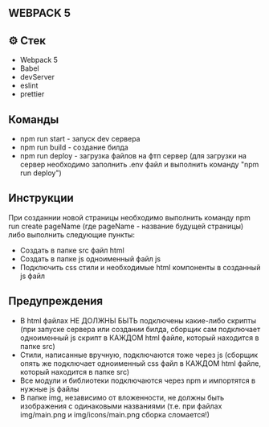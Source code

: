 ## WEBPACK 5

## ⚙️ Стек

- Webpack 5
- Babel
- devServer
- eslint
- prettier

## Команды

- npm run start - запуск dev сервера
- npm run build - создание билда
- npm run deploy - загрузка файлов на фтп сервер (для загрузки на сервер необходимо заполнить .env файл и выполнить команду "npm run deploy")

## Инструкции

При созданнии новой страницы необходимо выполнить команду npm run create pageName (где pageName - название будущей страницы) либо выполнить следующие пункты:

- Создать в папке src файл html
- Создать в папке js одноименный файл js
- Подключить css стили и необходимые html компоненты в созданный js файл

## Предупреждения

- В html файлах НЕ ДОЛЖНЫ БЫТЬ подключены какие-либо скрипты (при запуске сервера или создании билда, сборщик сам подключает одноименный js скрипт в КАЖДОМ html файле, который находится в папке src)
- Стили, написанные вручную, подключаются тоже через js (сборщик опять же подключает одноименный css файл в КАЖДОМ html файле, который находится в папке src)
- Все модули и библиотеки подключаются через npm и импортятся в нужные js файлы
- В папке img, независимо от вложенности, не должны быть изображения с одинаковыми названиями (т.е. при файлах img/main.png и img/icons/main.png сборка сломается!)
